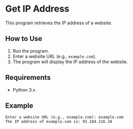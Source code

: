# Get IP Address

This program retrieves the IP address of a website.

## How to Use
1. Run the program.
2. Enter a website URL (e.g., `example.com`).
3. The program will display the IP address of the website.

## Requirements
- Python 3.x

## Example
```
Enter a website URL (e.g., example.com): example.com
The IP address of example.com is: 93.184.216.34
```
